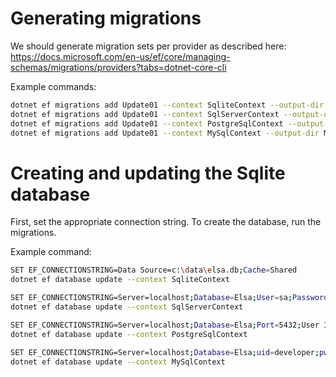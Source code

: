 # Generating migrations

We should generate migration sets per provider as described here: https://docs.microsoft.com/en-us/ef/core/managing-schemas/migrations/providers?tabs=dotnet-core-cli 

Example commands:

```bash
dotnet ef migrations add Update01 --context SqliteContext --output-dir Migrations/Sqlite
dotnet ef migrations add Update01 --context SqlServerContext --output-dir Migrations/SqlServer
dotnet ef migrations add Update01 --context PostgreSqlContext --output-dir Migrations/PostgreSql
dotnet ef migrations add Update01 --context MySqlContext --output-dir Migrations/MySql
```
 

# Creating and updating the Sqlite database

First, set the appropriate connection string.
To create the database, run the migrations.

Example command:

 ```bash
SET EF_CONNECTIONSTRING=Data Source=c:\data\elsa.db;Cache=Shared
dotnet ef database update --context SqliteContext

SET EF_CONNECTIONSTRING=Server=localhost;Database=Elsa;User=sa;Password=Secret_password123!;
dotnet ef database update --context SqlServerContext

SET EF_CONNECTIONSTRING=Server=localhost;Database=Elsa;Port=5432;User Id=postgres;Password=Secret_password123!
dotnet ef database update --context PostgreSqlContext

SET EF_CONNECTIONSTRING=Server=localhost;Database=Elsa;uid=developer;pwd=Secret_password123!
dotnet ef database update --context MySqlContext
``` 